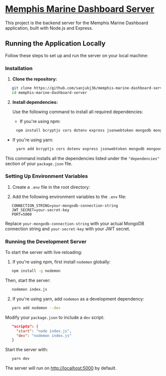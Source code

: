 # [Memphis Marine Dashboard Server](https://memphis-marine-dashboard-server.onrender.com/)

This project is the backend server for the Memphis Marine Dashboard application, built with Node.js and Express.

## Running the Application Locally

Follow these steps to set up and run the server on your local machine:

### Installation

1. **Clone the repository:**

```bash
   git clone https://github.com/sanjukj36/memphis-marine-dashboard-server.git
   cd memphis-marine-dashboard-server
```

2. **Install dependencies:**

   Use the following command to install all required dependencies:

   - If you're using npm:
```bash
     npm install bcryptjs cors dotenv express jsonwebtoken mongodb mongoose validator
```
   - If you're using yarn:
```bash
     yarn add bcryptjs cors dotenv express jsonwebtoken mongodb mongoose validator
```
   This command installs all the dependencies listed under the `"dependencies"` section of your `package.json` file.

### Setting Up Environment Variables

1. Create a `.env` file in the root directory:

2. Add the following environment variables to the `.env` file:

```plaintext
   CONNECTION_STRING=your-mongodb-connection-string
   JWT_SECRET=your-secret-key
   PORT=5000
```

   Replace `your-mongodb-connection-string` with your actual MongoDB connection string and `your-secret-key` with your JWT secret.

### Running the Development Server

To start the server with live reloading:

1. If you're using npm, first install `nodemon` globally:
```bash
   npm install -g nodemon
   ```

   Then, start the server:

```bash
   nodemon index.js
```
2. If you're using yarn, add `nodemon` as a development dependency:
```bash
   yarn add nodemon --dev
```
   Modify your `package.json` to include a `dev` script:


```json
   "scripts": {
     "start": "node index.js",
     "dev": "nodemon index.js"
   }
````
   Start the server with:
```bash
   yarn dev
```

The server will run on [http://localhost:5000](http://localhost:5000) by default.

